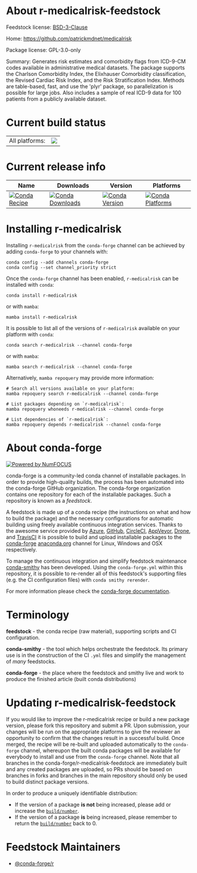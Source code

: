 About r-medicalrisk-feedstock
=============================

Feedstock license: [BSD-3-Clause](https://github.com/conda-forge/r-medicalrisk-feedstock/blob/main/LICENSE.txt)

Home: https://github.com/patrickmdnet/medicalrisk

Package license: GPL-3.0-only

Summary: Generates risk estimates and comorbidity flags from ICD-9-CM codes available in administrative medical datasets. The package supports the Charlson Comorbidity Index, the Elixhauser Comorbidity classification, the Revised Cardiac Risk Index, and the Risk Stratification Index.  Methods are table-based, fast, and use the 'plyr' package, so parallelization is possible for large jobs. Also includes a sample of real ICD-9 data for 100 patients from a publicly available dataset.

Current build status
====================


<table><tr><td>All platforms:</td>
    <td>
      <a href="https://dev.azure.com/conda-forge/feedstock-builds/_build/latest?definitionId=4232&branchName=main">
        <img src="https://dev.azure.com/conda-forge/feedstock-builds/_apis/build/status/r-medicalrisk-feedstock?branchName=main">
      </a>
    </td>
  </tr>
</table>

Current release info
====================

| Name | Downloads | Version | Platforms |
| --- | --- | --- | --- |
| [![Conda Recipe](https://img.shields.io/badge/recipe-r--medicalrisk-green.svg)](https://anaconda.org/conda-forge/r-medicalrisk) | [![Conda Downloads](https://img.shields.io/conda/dn/conda-forge/r-medicalrisk.svg)](https://anaconda.org/conda-forge/r-medicalrisk) | [![Conda Version](https://img.shields.io/conda/vn/conda-forge/r-medicalrisk.svg)](https://anaconda.org/conda-forge/r-medicalrisk) | [![Conda Platforms](https://img.shields.io/conda/pn/conda-forge/r-medicalrisk.svg)](https://anaconda.org/conda-forge/r-medicalrisk) |

Installing r-medicalrisk
========================

Installing `r-medicalrisk` from the `conda-forge` channel can be achieved by adding `conda-forge` to your channels with:

```
conda config --add channels conda-forge
conda config --set channel_priority strict
```

Once the `conda-forge` channel has been enabled, `r-medicalrisk` can be installed with `conda`:

```
conda install r-medicalrisk
```

or with `mamba`:

```
mamba install r-medicalrisk
```

It is possible to list all of the versions of `r-medicalrisk` available on your platform with `conda`:

```
conda search r-medicalrisk --channel conda-forge
```

or with `mamba`:

```
mamba search r-medicalrisk --channel conda-forge
```

Alternatively, `mamba repoquery` may provide more information:

```
# Search all versions available on your platform:
mamba repoquery search r-medicalrisk --channel conda-forge

# List packages depending on `r-medicalrisk`:
mamba repoquery whoneeds r-medicalrisk --channel conda-forge

# List dependencies of `r-medicalrisk`:
mamba repoquery depends r-medicalrisk --channel conda-forge
```


About conda-forge
=================

[![Powered by
NumFOCUS](https://img.shields.io/badge/powered%20by-NumFOCUS-orange.svg?style=flat&colorA=E1523D&colorB=007D8A)](https://numfocus.org)

conda-forge is a community-led conda channel of installable packages.
In order to provide high-quality builds, the process has been automated into the
conda-forge GitHub organization. The conda-forge organization contains one repository
for each of the installable packages. Such a repository is known as a *feedstock*.

A feedstock is made up of a conda recipe (the instructions on what and how to build
the package) and the necessary configurations for automatic building using freely
available continuous integration services. Thanks to the awesome service provided by
[Azure](https://azure.microsoft.com/en-us/services/devops/), [GitHub](https://github.com/),
[CircleCI](https://circleci.com/), [AppVeyor](https://www.appveyor.com/),
[Drone](https://cloud.drone.io/welcome), and [TravisCI](https://travis-ci.com/)
it is possible to build and upload installable packages to the
[conda-forge](https://anaconda.org/conda-forge) [anaconda.org](https://anaconda.org/)
channel for Linux, Windows and OSX respectively.

To manage the continuous integration and simplify feedstock maintenance
[conda-smithy](https://github.com/conda-forge/conda-smithy) has been developed.
Using the ``conda-forge.yml`` within this repository, it is possible to re-render all of
this feedstock's supporting files (e.g. the CI configuration files) with ``conda smithy rerender``.

For more information please check the [conda-forge documentation](https://conda-forge.org/docs/).

Terminology
===========

**feedstock** - the conda recipe (raw material), supporting scripts and CI configuration.

**conda-smithy** - the tool which helps orchestrate the feedstock.
                   Its primary use is in the construction of the CI ``.yml`` files
                   and simplify the management of *many* feedstocks.

**conda-forge** - the place where the feedstock and smithy live and work to
                  produce the finished article (built conda distributions)


Updating r-medicalrisk-feedstock
================================

If you would like to improve the r-medicalrisk recipe or build a new
package version, please fork this repository and submit a PR. Upon submission,
your changes will be run on the appropriate platforms to give the reviewer an
opportunity to confirm that the changes result in a successful build. Once
merged, the recipe will be re-built and uploaded automatically to the
`conda-forge` channel, whereupon the built conda packages will be available for
everybody to install and use from the `conda-forge` channel.
Note that all branches in the conda-forge/r-medicalrisk-feedstock are
immediately built and any created packages are uploaded, so PRs should be based
on branches in forks and branches in the main repository should only be used to
build distinct package versions.

In order to produce a uniquely identifiable distribution:
 * If the version of a package **is not** being increased, please add or increase
   the [``build/number``](https://docs.conda.io/projects/conda-build/en/latest/resources/define-metadata.html#build-number-and-string).
 * If the version of a package **is** being increased, please remember to return
   the [``build/number``](https://docs.conda.io/projects/conda-build/en/latest/resources/define-metadata.html#build-number-and-string)
   back to 0.

Feedstock Maintainers
=====================

* [@conda-forge/r](https://github.com/conda-forge/r/)

